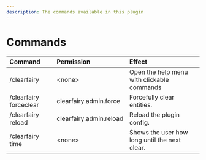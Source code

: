 ```yaml
---
description: The commands available in this plugin
---
```


# Commands

| Command | Permission | Effect |
| :--- | :--- | :--- |
| /clearfairy | &lt;none&gt; | Open the help menu with clickable commands |
| /clearfairy forceclear | clearfairy.admin.force | Forcefully clear entities. |
| /clearfairy reload | clearfairy.admin.reload | Reload the plugin config. |
| /clearfairy time | &lt;none&gt; | Shows the user how long until the next clear. |

